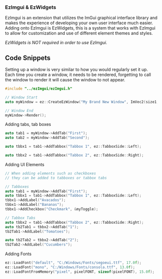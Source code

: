 ### EzImgui & EzWidgets

EzImgui is an extension that utilizes the ImGui graphical interface library and makes the experience of developing your own user interface much easier. Adding onto EzImgui is EzWidgets, this is a system that works with EzImgui to allow for customization and use of different element themes and styles. 

*EzWidgets is NOT required in order to use EzImgui.*

## Code Snippets

Setting up a window is very similar to how you would regularly set it up. Each time you create a window, it needs to be rendered, forgetting to call the window to render it will cause the window to not appear.

```cpp
#include "../ezImgui/ezImgui.h"

// Window Start
auto myWindow = ez::CreateEzWindow("My Brand New Window", ImVec2(size1, size2), WINDOW_FLAGS, true);

// Window End
myWindow->Render();

```

Adding tabs, tab boxes
```cpp
auto tab1 = myWindow->AddTab("First");
auto tab2 = myWindow->AddTab("Second");

auto tbbx1 = tab1->AddTabbox("Tabbox 1", ez::TabboxSide::Left);

auto tbbx2 = tab1->AddTabbox("Tabbox 2", ez::TabboxSide::Right);

```

Adding UI Elements
```cpp
// When adding elements such as checkboxes
// they can be added to tabboxes or tabbox tabs

// Tabboxes
auto tab1 = myWindow->AddTab("First");
auto tbbx1 = tab1->AddTabbox("Tabbox 1", ez::TabboxSide::Left);
tbbx1->AddLabel("Avacados");
tbbx1->AddLabel("Bananas");
tbbx1->AddCheckbox("Checkmark", &myToggle);

// Tabbox Tabs
auto tbbx2 = tab1->AddTabbox("Tabbox 2", ez::TabboxSide::Right);
auto tb2Tab1 = tbbx2->AddTab("1");
tb2Tab1->AddLabel("Tomatoes");

auto tb2Tab2 = tbbx2->AddTab("2");
tb2Tab2->AddLabel("Cucumbers");

```




Adding Fonts
```cpp
ez::LoadFont("default", "C:/Windows/Fonts/segoeui.ttf", 17.0f);
ez::LoadFont("mono", "C:/Windows/Fonts/consola.ttf", 13.0f);
ez::LoadFontFromMemory("pixel", pixelFONT, sizeof(pixelFONT), 15.0f);

```
